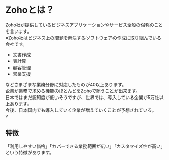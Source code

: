 # Zohoとは？
Zoho社が提供しているビジネスアプリケーションやサービス全般の俗称のことを言います。<br>
※Zoho社はビジネス上の問題を解決するソフトウェアの作成に取り組んでいる会社です。<br>

- 文書作成
- 表計算
- 顧客管理
- 営業支援

などさまざまな業務分野に対応したものが40以上あります。<br>
企業が業務で求める機能のほとんどをZohoで賄うことが出来ます。<br>
日本ではまだ認知度が低いそうですが、世界では、導入している企業が5万社以上あります。<br>
今後、日本国内でも導入していく企業が増えていくことが予想されている。<br>v

## 特徴
「利用しやすい価格」「カバーできる業務範囲が広い」「カスタマイズ性が高い」という特徴があります。
